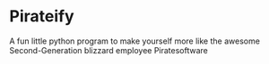 # Pirateify
A fun little python program to make yourself more like the awesome Second-Generation blizzard employee Piratesoftware
